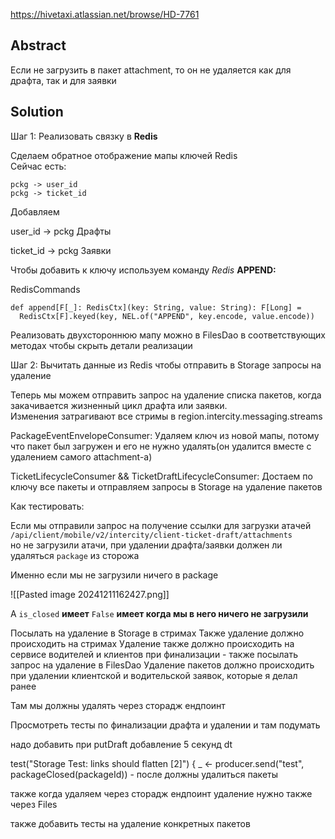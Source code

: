 https://hivetaxi.atlassian.net/browse/HD-7761

## Abstract

Если не загрузить в пакет attachment, то он не удаляется как для драфта, так и для заявки

## Solution

Шаг 1: Реализовать связку в **Redis**

Сделаем обратное отображение мапы ключей Redis  
Сейчас есть:

```
pckg -> user_id
pckg -> ticket_id
```

Добавляем

user_id -> pckg Драфты

ticket_id -> pckg Заявки

Чтобы добавить к ключу используем команду _Redis_ **APPEND:**

RedisCommands

```
def append[F[_]: RedisCtx](key: String, value: String): F[Long] = 
  RedisCtx[F].keyed(key, NEL.of("APPEND", key.encode, value.encode))
```


Реализовать двухстороннюю мапу можно в FilesDao в соответствующих методах чтобы скрыть детали реализации

Шаг 2: Вычитать данные из Redis чтобы отправить в Storage запросы на удаление

Теперь мы можем отправить запрос на удаление списка пакетов, когда закачивается жизненный цикл драфта или заявки.   
Изменения затрагивают все стримы в region.intercity.messaging.streams

PackageEventEnvelopeConsumer: Удаляем ключ из новой мапы, потому что пакет был загружен и его не нужно удалять(он удалится вместе с удалением самого attachment-а)

TicketLifecycleConsumer && TicketDraftLifecycleConsumer: Достаем по ключу все пакеты и отправляем запросы в Storage на удаление пакетов


Как тестировать:

Если мы отправили запрос на получение ссылки для загрузки атачей  
`/api/client/mobile/v2/intercity/client-ticket-draft/attachments`  
но не загрузили атачи, при удалении драфта/заявки должен ли удаляться `package` из сторожа

Именно если мы не загрузили ничего в package

![[Pasted image 20241211162427.png]]

А `is_closed` **имеет** `False` **имеет когда мы в него ничего не загрузили**

Посылать на удаление в Storage в стримах
Также удаление должно происходить на стримах
Удаление также должно происходить на сервисе водителей и клиентов при финализации - также посылать запрос на удаление в FilesDao
Удаление пакетов должно происходить при удалении клиентской и водительской заявок, которые я делал ранее

Там мы должны удалять через сторадж ендпоинт

Просмотреть тесты по финализации драфта и удалении и там подумать



надо добавить при putDraft добавление 5 секунд dt

test("Storage Test: links should flatten [2]") { 
_ <- producer.send("test", packageClosed(packageId)) - после должны удалиться пакеты


также когда удаляем через сторадж ендпоинт удаление нужно также через Files

также добавить тесты на удаление конкретных пакетов

